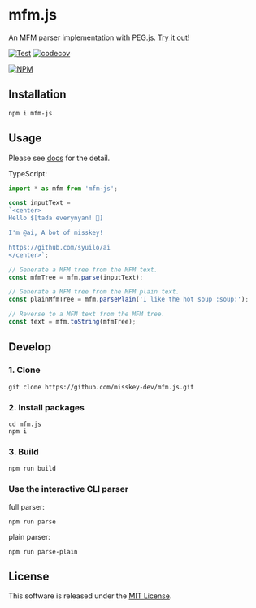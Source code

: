 # mfm.js
An MFM parser implementation with PEG.js.
[Try it out!](https://runkit.com/npm/mfm-js)

[![Test](https://github.com/misskey-dev/mfm.js/actions/workflows/test.yml/badge.svg)](https://github.com/misskey-dev/mfm.js/actions/workflows/test.yml)
[![codecov](https://codecov.io/gh/misskey-dev/mfm.js/branch/develop/graph/badge.svg?token=irAWFiHK8T)](https://codecov.io/gh/misskey-dev/mfm.js)

[![NPM](https://nodei.co/npm/mfm-js.png?downloads=true&downloadRank=true&stars=true)](https://www.npmjs.com/package/mfm-js)

## Installation
```
npm i mfm-js
```

## Usage
Please see [docs](./docs/index.md) for the detail.

TypeScript:
```ts
import * as mfm from 'mfm-js';

const inputText =
`<center>
Hello $[tada everynyan! 🎉]

I'm @ai, A bot of misskey!

https://github.com/syuilo/ai
</center>`;

// Generate a MFM tree from the MFM text.
const mfmTree = mfm.parse(inputText);

// Generate a MFM tree from the MFM plain text.
const plainMfmTree = mfm.parsePlain('I like the hot soup :soup:​');

// Reverse to a MFM text from the MFM tree.
const text = mfm.toString(mfmTree);

```

## Develop
### 1. Clone
```
git clone https://github.com/misskey-dev/mfm.js.git
```

### 2. Install packages
```
cd mfm.js
npm i
```

### 3. Build
```
npm run build
```

### Use the interactive CLI parser
full parser:
```
npm run parse
```

plain parser:
```
npm run parse-plain
```

## License
This software is released under the [MIT License](LICENSE).
